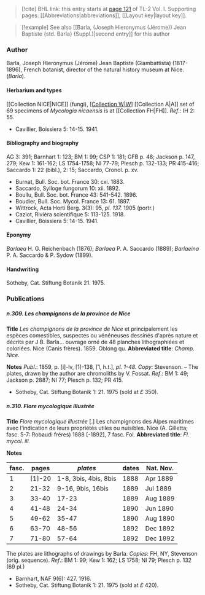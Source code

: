 > [!cite] BHL link: this entry starts at [page 121](https://www.biodiversitylibrary.org/item/103414#page/169/mode/1up) of TL-2 Vol. I.
> Supporting pages: [[Abbreviations|abbreviations]], [[Layout key|layout key]].

> [!example] See also [[Barla, (Joseph Hieronymus (Jérome)) Jean Baptiste {std. Barla} (Suppl.)|second entry]] for this author

### Author

Barla, Joseph Hieronymus (Jérome) Jean Baptiste (Giambattista) (1817-1896), French botanist, director of the natural history museum at Nice. (*Barla*).

#### Herbarium and types

[[Collection NICE|NICE]] (fungi), [[Collection W|W]](orch.) [[Collection A|A]] set of 69 specimens of *Mycologia nicaensis* is at [[Collection FH|FH]].
*Ref*.: IH 2: 55.
- Cavillier, Boissiera 5: 14-15. 1941.

#### Bibliography and biography

AG 3: 391; Barnhart 1: 123; BM 1: 99; CSP 1: 181; GFB p. 48; Jackson p. 147, 279; Kew 1: 161-162; LS 1754-1758; NI 77-79; Plesch p. 132-133; PR 415-416; Saccardo 1: 22 (bibl.), 2: 15; Saccardo, Cronol. p. xv.
- Burnat, Bull. Soc. bot. France 30: cxi. 1883.
- Saccardo, Sylloge fungorum 10: xii. 1892.
- Boullu, Bull. Soc. bot. France 43: 541-542. 1896.
- Boudier, Bull. Soc. Mycol. France 13: 61. 1897.
- Wittrock, Acta Horti Berg. 3(3): 95, *pl. 137.* 1905 (portr.)
- Caziot, Rivièra scientifique 5: 113-125. 1918.
- Cavillier, Boissiera 5: 14-15. 1941.

#### Eponymy

*Barlaea* H. G. Reichenbach (1876); *Barlaea* P. A. Saccardo (1889); *Barlaeina* P. A. Saccardo & P. Sydow (1899).

#### Handwriting

Sotheby, Cat. Stiftung Botanik 21. 1975.

### Publications

##### n.309. Les champignons de la province de Nice

**Title**
*Les champignons de la province de Nice* et principalement les espèces comestibles, suspectes ou vénéneuses dessinés d'après nature et décrits par J B. Barla... ouvrage orné de 48 planches lithographiées et coloriées. Nice (Canis frères). 1859. Oblong qu.
**Abbreviated title**: *Champ. Nice*.

**Notes**
*Publ*.: 1859, p. \[i\]-lv, \[1\]-138, \[1, h.t.\], *pl. 1-48. Copy*: Stevenson. – The plates, drawn by the author are chromoliths by V. Fossat.
*Ref*.: BM 1: 49; Jackson p. 2887; NI 77; Plesch p. 132; PR 415.
- Sotheby, Cat. Stiftung Botanik 1: 21. 1975 (sold at *£* 350).

##### n.310. Flore mycologique illustrée

**Title**
*Flore mycologique illustrée* \[.\] Les champignons des Alpes maritimes avec l'indication de leurs propriétés utiles ou nuisibles. Nice (A. Gilletta; fasc. 5-7: Robaudi frères) 1888 \[-1892\], 7 fasc. Fol.
**Abbreviated title**: *Fl. mycol. ill.*

**Notes**

|fasc.	|pages	|*plates*	|dates	|Nat. Nov.|
|---	|---	|---	|---	|---	|
|1	|\[1\]-20	|1-8, 3bis, 4bis, 8bis	|1888	|Apr 1889|
|2	|21-32	|9-16, 9bis, 16bis	|1889	|Jul 1889|
|3	|33-40	|17-23	|1889	|Aug 1889|
|4	|41-48	|24-34	|1890	|Jun 1890|
|5	|49-62	|35-47	|1890	|Aug 1890|
|6	|63-70	|48-56	|1892	|Dec 1892|
|7	|71-80	|57-64	|1892	|Dec 1892|

The plates are lithographs of drawings by Barla. *Copies*: FH, NY, Stevenson (orig.
sequence).
*Ref*.: BM 1: 99; Kew 1: 162; LS 1758; NI 79; Plesch p. 132 (69 pl.)
- Barnhart, NAF 9(6): 427. 1916.
- Sotheby, Cat. Stiftung Botanik 1: 21. 1975 (sold at *£* 420).

